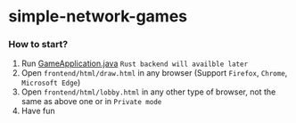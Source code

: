 # simple-network-games

### How to start?
1. Run [GameApplication.java](https://github.com/songday/simple-network-games/blob/main/backend/gameserver-java/src/main/java/com/songday/game/GameApplication.java) `Rust backend will availble later`
1. Open `frontend/html/draw.html` in any browser (Support `Firefox`, `Chrome`, `Microsoft Edge`)
1. Open `frontend/html/lobby.html` in any other type of browser, not the same as above one or in `Private mode`
1. Have fun
